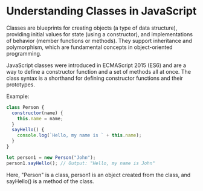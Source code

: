 # Understanding Classes in JavaScript

Classes are blueprints for creating objects (a type of data structure), providing initial values for state (using a constructor), and implementations of behavior (member functions or methods). They support inheritance and polymorphism, which are fundamental concepts in object-oriented programming.

JavaScript classes were introduced in ECMAScript 2015 (ES6) and are a way to define a constructor function and a set of methods all at once. The class syntax is a shorthand for defining constructor functions and their prototypes.

Example:

```javascript
class Person {
  constructor(name) {
    this.name = name;
  }
  sayHello() {
    console.log(`Hello, my name is ` + this.name);
  }
}

let person1 = new Person("John");
person1.sayHello(); // Output: "Hello, my name is John"
```

Here, "Person" is a class, person1 is an object created from the class, and sayHello() is a method of the class.
